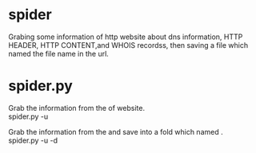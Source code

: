 # spider
Grabing some information of http website about dns information, HTTP HEADER, HTTP CONTENT,and WHOIS recordss, then saving a file which named the file name in the url.

# spider.py
Grab the information from the <URL> of website.<br/>
spider.py -u <URL>

Grab the information from the <URL> and save into a fold which named <FOLD>. <br/>
spider.py -u <URL> -d <FOLD>
